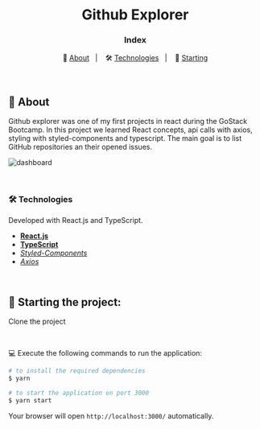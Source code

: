 <h1 align="center">Github Explorer</h1>

<h3 align="center">
  Index
</h3>

<p align="center">
  📌 <a href="#-about">About</a>&nbsp;&nbsp;&nbsp;|&nbsp;&nbsp;&nbsp;
  🛠 <a href="#-technologies">Technologies</a>&nbsp;&nbsp;&nbsp;|&nbsp;&nbsp;&nbsp;
  🏁 <a href="#-starting-the-project">Starting</a>
</p>

<br>

## 📌 About
Github explorer was one of my first projects in react during the GoStack Bootcamp. In this project we learned React concepts, api calls with axios, styling with styled-components and typescript.
The main goal is to list GitHub repositories an their opened issues.

![dashboard](https://user-images.githubusercontent.com/53796370/105123232-7184ac00-5ab6-11eb-867a-dae70b4ffee8.png)

<br>

### 🛠 Technologies
Developed with React.js and TypeScript.

- **[React.js](https://reactjs.org/)**
- **[TypeScript](https://www.typescriptlang.org/)**
- *[Styled-Components](https://styled-components.com/)*
- *[Axios](https://nodemon.io/)*

<br>

## 🏁 Starting the project:

Clone the project

<br>

💻 Execute the following commands to run the application:

````zsh
# to install the required dependencies
$ yarn

# to start the application on port 3000
$ yarn start
````
Your browser will open `http://localhost:3000/` automatically.

<br>
